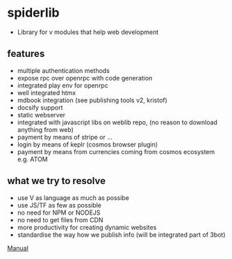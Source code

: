 # spiderlib

- Library for v modules that help web development

## features

- multiple authentication methods
- expose rpc over openrpc with code generation
- integrated play env for openrpc
- well integrated htmx
- mdbook integration (see publishing tools v2, kristof)
- docsify support
- static webserver
- integrated with javascript libs on weblib repo, (no reason to download anything from web)
- payment by means of stripe or ...
- login by means of keplr (cosmos browser plugin)
- payment by means from currencies coming from cosmos ecosystem e.g. ATOM

## what we try to resolve

- use V as language as much as possibe
- use JS/TF as few as possible
- no need for NPM or NODEJS
- no need to get files from CDN
- more productivity for creating dynamic websites
- standardise the way how we publish info (will be integrated part of 3bot)

[Manual](https://freeflowuniverse.github.io/spiderlib/)

